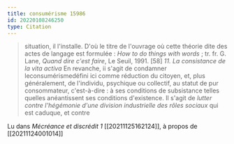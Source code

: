 ```yaml
---
title: consumérisme 15986
id: 20220108246250
type: Citation
---
```


> situation, il l'installe. D'où le titre de l'ouvrage où cette théorie dite des actes de langage est formulée : *How to do things with words* ; tr. fr. G. Lane, *Quand dire c'est faire*, Le Seuil, 1991. [58] *11. La consistance de la vita activa* En revanche, ii s'agit de condamner leconsumérismedéfini ici comme réduction du citoyen, et, plus généralement, de l'individu, psychique ou collectif, au statut de pur consommateur, c'est-à-dire : à ses conditions de subsistance telles quelles anéantissent ses conditions d'existence. Il s'agit de *lutter contre l'hégémonie d'une division industrielle des rôles sociaux* qui est caduque, et contre

Lu dans *Mécréance et discrédit 1* [[20211125162124]], à propos de [[20211124001014]]